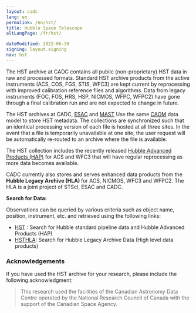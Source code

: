 ```yaml
---
layout: cadc
lang: en
permalink: /en/hst/
title: Hubble Space Telescope
altLangPage: /fr/hst/

dateModified: 2022-06-30
signing: layout.signing
nav: hst
---
```


<p>
The HST archive at CADC contains all public (non-proprietary) HST data in raw and processed formats.
Standard HST archive products from the active instruments (ACS, COS, FGS, STIS, WFC3) are kept current by reprocessing with improved calibration reference files and algorithms.
Data from legacy instruments (FOC, FOS, HRS, HSP, NICMOS, WFPC, WFPC2) have gone through a final calibration run and are not expected to change in future.
</p>
<p>
The HST archives at CADC, <a id="ESAC" rel="external" href="https://archives.esac.esa.int/hst/" class="ui-link">ESAC</a> and <a id="MAST" rel="external" href="https://archive.stsci.edu" class="ui-link">MAST</a> Use the same <a id="CAOM" rel="external" href="https://www.opencadc.org/caom2" class="ui-link">CAOM</a> data model to store HST metadata. The collections are synchronized such that an identical processing version of each file is hosted at all three sites. In the event that a file is temporarily unavailable at one site, the user request will be automatically re-routed to an archive where the file is available.
</p>
<p>
The HST collection includes the recently released <a id="HAP" rel="external" href="https://archive.stsci.edu/contents/newsletters/december-2020/hap-single-visit-mosaics-now-available" class="ui-link">Hubble Advanced Products (HAP)</a> for ACS and WFC3 that will have regular reprocessing as more data becomes available.
</p>
<p>
CADC currently also stores and serves enhanced data products from the  <b>Hubble Legacy Archive (HLA) </b> for ACS, NICMOS, WFC3 and WFPC2. The HLA is a joint project of STScI, ESAC and CADC.</p>

<p>
<strong>Search for Data:</strong> 
</p>
<p>
Observations can be queried by various criteria such as object name, position, instrument, etc. and retrieved using the following links:
</p>

<ul>
    <li><a href="/en/search/?collection=HST&amp;noexec=true" class="ui-link">HST</a> : Search for Hubble standard pipeline data and Hubble Advanced Products (HAP)</li>
    <li><a href="/en/search/?collection=HSTHLA&amp;noexec=true" class="ui-link">HSTHLA</a>: Search for Hubble Legacy Archive Data (High level data products)</li>
</ul>

<div>
<h3>Acknowledgements</h3><p>
If you have used the HST archive for your research, please
include the following acknowledgment:</p>

<blockquote>
This research used the facilities of the Canadian Astronomy Data
Centre operated
by the National Research Council of Canada with the support of
the Canadian Space Agency.
</blockquote>

</div>
